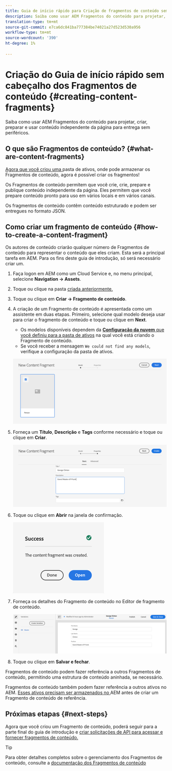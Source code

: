 ```yaml
---
title: Guia de início rápido para Criação de fragmentos de conteúdo sem cabeçalho
description: Saiba como usar AEM Fragmentos do conteúdo para projetar, criar, preparar e usar conteúdo independente da página para entrega sem periféricos.
translation-type: tm+mt
source-git-commit: e7ca6dc841ba777384be74021a27d523d530a956
workflow-type: tm+mt
source-wordcount: '390'
ht-degree: 1%

---
```



# Criação do Guia de início rápido sem cabeçalho dos Fragmentos de conteúdo {#creating-content-fragments}

Saiba como usar AEM Fragmentos do conteúdo para projetar, criar, preparar e usar conteúdo independente da página para entrega sem periféricos.

## O que são Fragmentos de conteúdo? {#what-are-content-fragments}

[Agora que você criou uma ](create-assets-folder.md) pasta de ativos, onde pode armazenar os Fragmentos de conteúdo, agora é possível criar os fragmentos!

Os Fragmentos de conteúdo permitem que você crie, crie, prepare e publique conteúdo independente da página. Eles permitem que você prepare conteúdo pronto para uso em vários locais e em vários canais.

Os fragmentos de conteúdo contêm conteúdo estruturado e podem ser entregues no formato JSON.

## Como criar um fragmento de conteúdo {#how-to-create-a-content-fragment}

Os autores de conteúdo criarão qualquer número de Fragmentos de conteúdo para representar o conteúdo que eles criam. Esta será a principal tarefa em AEM. Para os fins deste guia de introdução, só será necessário criar um.

1. Faça logon em AEM como um Cloud Service e, no menu principal, selecione **Navigation -> Assets**.
1. Toque ou clique na pasta [criada anteriormente.](create-assets-folder.md)
1. Toque ou clique em **Criar -> Fragmento de conteúdo**.
1. A criação de um Fragmento de conteúdo é apresentada como um assistente em duas etapas. Primeiro, selecione qual modelo deseja usar para criar o fragmento de conteúdo e toque ou clique em **Next**.
   * Os modelos disponíveis dependem da [**Configuração da nuvem** que você definiu para a pasta de ativos](create-assets-folder.md) na qual você está criando o Fragmento de conteúdo.
   * Se você receber a mensagem `We could not find any models`, verifique a configuração da pasta de ativos.

   ![Selecionar modelo de fragmento de conteúdo](../assets/content-fragment-model-select.png)
1. Forneça um **Título**, **Descrição** e **Tags** conforme necessário e toque ou clique em **Criar**.

   ![Criar fragmento do conteúdo](../assets/content-fragment-create.png)
1. Toque ou clique em **Abrir** na janela de confirmação.

   ![Confirmação de criação do Fragmento de conteúdo](../assets/content-fragment-confirmation.png)
1. Forneça os detalhes do Fragmento de conteúdo no Editor de fragmento de conteúdo.

   ![Editor de conteúdo do fragmento](../assets/content-fragment-edit.png)
1. Toque ou clique em **Salvar e fechar**.

Fragmentos de conteúdo podem fazer referência a outros Fragmentos de conteúdo, permitindo uma estrutura de conteúdo aninhada, se necessário.

Fragmentos de conteúdo também podem fazer referência a outros ativos no AEM. [Esses ativos precisam ser armazenados no ](/help/assets/manage-digital-assets.md) AEM antes de criar um Fragmento de conteúdo de referência.

## Próximas etapas {#next-steps}

Agora que você criou um Fragmento de conteúdo, poderá seguir para a parte final do guia de introdução e [criar solicitações de API para acessar e fornecer fragmentos de conteúdo.](create-api-request.md)

>[!TIP]
>
>Para obter detalhes completos sobre o gerenciamento dos Fragmentos de conteúdo, consulte a [documentação dos Fragmentos de conteúdo](/help/assets/content-fragments/content-fragments.md)
